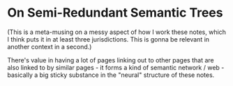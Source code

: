 # On Semi-Redundant Semantic Trees

(This is a meta-musing on a messy aspect of how I work these notes, which I think puts it in at least three jurisdictions. This is gonna be relevant in another context in a second.)

There's value in having a lot of pages linking out to other pages that are also linked to by similar pages - it forms a kind of semantic network / web - basically a big sticky substance in the "neural" structure of these notes.
